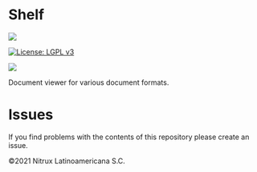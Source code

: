 # Shelf
![](https://mauikit.org/wp-content/uploads/2018/12/maui_project_logo.png)

[![License: LGPL v3](https://img.shields.io/badge/License-LGPL%20v3-blue.svg)](https://www.gnu.org/licenses/lgpl-3.0)

![](https://nxos.org/wp-content/uploads/2025/03/Screenshot_20250228_234150.png)

Document viewer for various document formats.

# Issues
If you find problems with the contents of this repository please create an issue.

©2021 Nitrux Latinoamericana S.C.
